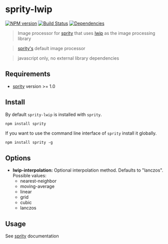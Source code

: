 # sprity-lwip

[![NPM version](https://badge.fury.io/js/sprity-lwip.svg)](http://badge.fury.io/js/sprity-lwip) [![Build Status](https://travis-ci.org/sprity/sprity-lwip.svg?branch=master)](https://travis-ci.org/sprity/sprity-lwip) [![Dependencies](https://david-dm.org/sprity/sprity-lwip.svg)](https://david-dm.org/sprity/sprity-lwip)

> Image processor for [sprity](https://npmjs.org/package/sprity) that uses [lwip](https://github.com/EyalAr/lwip) as the image processing library

> [sprity's](https://npmjs.org/package/sprity) default image processor

> javascript only, no external library dependencies

## Requirements

- [sprity](https://npmjs.org/package/sprity) version >= 1.0

## Install

By default `sprity-lwip` is installed with `sprity`.

```sh
npm install sprity
```

If you want to use the command line interface of `sprity` install it globally.

```
npm install sprity -g
```

## Options

* **lwip-interpolation:** Optional interpolation method. Defaults to "lanczos". Possible values:
  * nearest-neighbor
  * moving-average
  * linear
  * grid
  * cubic
  * lanczos

## Usage

See [sprity](https://npmjs.org/package/sprity) documentation
